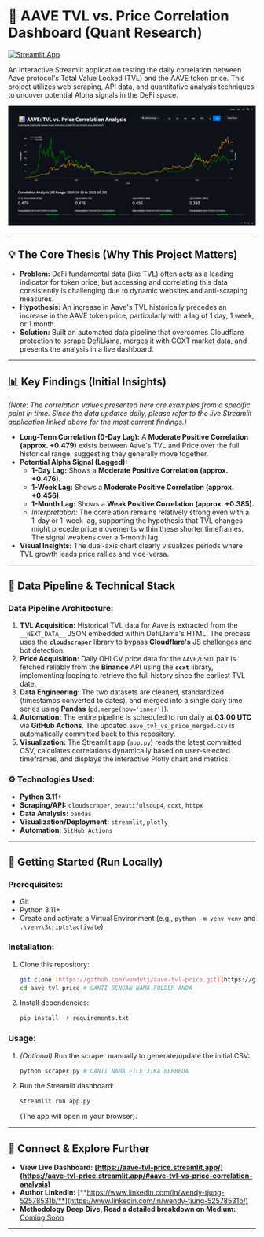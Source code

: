# 🚀 AAVE TVL vs. Price Correlation Dashboard (Quant Research)

[![Streamlit App](https://static.streamlit.io/badges/streamlit_badge_black_white.svg)]([https://aave-tvl-price-correlation-analysis.streamlit.app/](https://aave-tvl-price.streamlit.app/#aave-tvl-vs-price-correlation-analysis))

 An interactive Streamlit application testing the daily correlation between Aave protocol's Total Value Locked (TVL) and the AAVE token price. This project utilizes web scraping, API data, and quantitative analysis techniques to uncover potential Alpha signals in the DeFi space.

![Dashboard Screenshot](preview.jpg) 

---

## 💡 The Core Thesis (Why This Project Matters)

* **Problem:** DeFi fundamental data (like TVL) often acts as a leading indicator for token price, but accessing and correlating this data consistently is challenging due to dynamic websites and anti-scraping measures.
* **Hypothesis:** An increase in Aave's TVL historically precedes an increase in the AAVE token price, particularly with a lag of 1 day, 1 week, or 1 month.
* **Solution:** Built an automated data pipeline that overcomes Cloudflare protection to scrape DefiLlama, merges it with CCXT market data, and presents the analysis in a live dashboard.

---

## 📊 Key Findings (Initial Insights)

*(Note: The correlation values presented here are examples from a specific point in time. Since the data updates daily, please refer to the live Streamlit application linked above for the most current findings.)*

* **Long-Term Correlation (0-Day Lag):** A **Moderate Positive Correlation (approx. +0.479)** exists between Aave's TVL and Price over the full historical range, suggesting they generally move together.
* **Potential Alpha Signal (Lagged):**
    * **1-Day Lag:** Shows a **Moderate Positive Correlation (approx. +0.476)**.
    * **1-Week Lag:** Shows a **Moderate Positive Correlation (approx. +0.456)**.
    * **1-Month Lag:** Shows a **Weak Positive Correlation (approx. +0.385)**.
    * *Interpretation:* The correlation remains relatively strong even with a 1-day or 1-week lag, supporting the hypothesis that TVL changes might precede price movements within these shorter timeframes. The signal weakens over a 1-month lag.
* **Visual Insights:** The dual-axis chart clearly visualizes periods where TVL growth leads price rallies and vice-versa.

---

## 🔧 Data Pipeline & Technical Stack

### Data Pipeline Architecture:

1.  **TVL Acquisition:** Historical TVL data for Aave is extracted from the `__NEXT_DATA__` JSON embedded within DefiLlama's HTML. The process uses the **`cloudscraper`** library to bypass **Cloudflare's** JS challenges and bot detection.
2.  **Price Acquisition:** Daily OHLCV price data for the `AAVE/USDT` pair is fetched reliably from the **Binance** API using the **`ccxt`** library, implementing looping to retrieve the full history since the earliest TVL date.
3.  **Data Engineering:** The two datasets are cleaned, standardized (timestamps converted to dates), and merged into a single daily time series using **Pandas** (`pd.merge(how='inner')`).
4.  **Automation:** The entire pipeline is scheduled to run daily at **03:00 UTC** via **GitHub Actions**. The updated `aave_tvl_vs_price_merged.csv` is automatically committed back to this repository.
5.  **Visualization:** The Streamlit app (`app.py`) reads the latest committed CSV, calculates correlations dynamically based on user-selected timeframes, and displays the interactive Plotly chart and metrics.

### ⚙️ Technologies Used:

* **Python 3.11+**
* **Scraping/API:** `cloudscraper`, `beautifulsoup4`, `ccxt`, `httpx`
* **Data Analysis:** `pandas`
* **Visualization/Deployment:** `streamlit`, `plotly`
* **Automation:** `GitHub Actions`

---

## 🚀 Getting Started (Run Locally)

### Prerequisites:

* Git
* Python 3.11+
* Create and activate a Virtual Environment (e.g., `python -m venv venv` and `.\venv\Scripts\activate`)

### Installation:

1.  Clone this repository:
    ```bash
    git clone [https://github.com/wendytj/aave-tvl-price.git](https://github.com/wendytj/aave-tvl-price.git) # GANTI DENGAN URL REPO ANDA
    cd aave-tvl-price # GANTI DENGAN NAMA FOLDER ANDA
    ```
2.  Install dependencies:
    ```bash
    pip install -r requirements.txt
    ```

### Usage:

1.  *(Optional)* Run the scraper manually to generate/update the initial CSV:
    ```bash
    python scraper.py # GANTI NAMA FILE JIKA BERBEDA
    ```
2.  Run the Streamlit dashboard:
    ```bash
    streamlit run app.py
    ```
    (The app will open in your browser).

---

## 🤝 Connect & Explore Further

* **View Live Dashboard:** **[https://aave-tvl-price.streamlit.app/](https://aave-tvl-price.streamlit.app/#aave-tvl-vs-price-correlation-analysis)**
* **Author LinkedIn:** [**https://www.linkedin.com/in/wendy-tjung-52578531b/**](https://www.linkedin.com/in/wendy-tjung-52578531b/)
* **Methodology Deep Dive,  Read a detailed breakdown on Medium:** [Coming Soon]()

---
